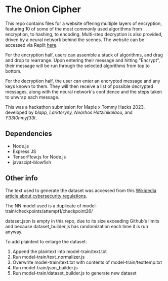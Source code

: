# The Onion Cipher

This repo contains files for a website offering multiple layers of encryption, featuring 10 of some of the most commonly used algorithms from encryption, to hashing, to encoding. Multi-step decryption is also provided, driven by a neural network behind the scenes. The website can be accessed via Replit [here](https://theonioncipher.ethan11111.repl.co/).

For the encryption half, users can assemble a stack of algorithms, and drag and drop to rearrange. Upon entering their message and hitting "Encrypt", their message will be run through the selected algorithms from top to bottom.

For the decryption half, the user can enter an encrypted message and any keys known to them. They will then receive a list of possible decrypted messages, along with the neural network's confidence and the steps taken to unwrap each message.

This was a hackathon submission for Maple x Tommy Hacks 2023, developed by *blapp, Larkteryny, Nearhos Hatzinikolaou,* and *Y33t0nmyf33t*.

## Dependencies
* Node.js
* Express JS
* TensorFlow.js for Node.js
* javascipt-blowfish

## Other info
The text used to generate the dataset was accessed from this [Wikipedia article about cybersecurity regulations](https://en.wikipedia.org/wiki/Cyber-security_regulation).

The NN model used is a duplicate of model-train/checkpoints/attempt1/checkpoint26/

dataset.json is empty in this repo, due to its size exceeding Github's limits and because dataset_builder.js has randomization each time it is run anyway.

To add plaintext to enlarge the dataset:
1. Append the plaintext into model-train/text.txt
2. Run model-train/text_normalizer.js
3. Overwrite model-train/text.txt with contents of model-train/texttemp.txt
4. Run model-train/json_builder.js
5. Run model-train/dataset_builder.js to generate new dataset
